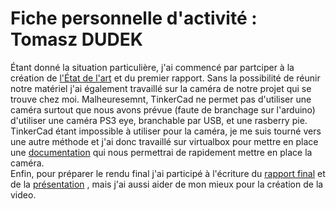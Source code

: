 # Fiche personnelle d'activité : Tomasz DUDEK

Étant donné la situation particulière, j'ai commencé par partciper à la création de [l'État de l'art](https://github.com/institut-galilee/2020-STORM/blob/master/doc/Etat%20de%20l'art.pdf) et du premier rapport. Sans la possibilité de réunir notre matériel j'ai également travaillé sur la caméra de notre projet qui se trouve chez moi. Malheuresemnt, TinkerCad ne permet pas d'utiliser une caméra surtout que nous avons prévue (faute de branchage sur l'arduino) d'utiliser une caméra PS3 eye, branchable par USB, et une rasberry pie.<br>
TinkerCad étant impossible à utiliser pour la caméra, je me suis tourné vers une autre méthode et j'ai donc travaillé sur virtualbox pour mettre en place une [documentation](https://github.com/institut-galilee/2020-STORM/tree/master/src/code_camera) qui nous permettrai de rapidement mettre en place la caméra.<br>
Enfin, pour préparer le rendu final j'ai participé à l'écriture du [rapport final](https://github.com/institut-galilee/2020-STORM/blob/master/doc/Rapport%20final%20projet.pdf) et de la [présentation](https://github.com/institut-galilee/2020-STORM/blob/master/doc/Diapo.pdf) , mais j'ai aussi aider de mon mieux pour la création de la video.
